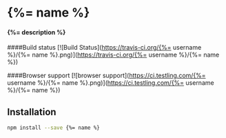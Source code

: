 # {%= name %}

#### {%= description %}

####Build status
[![Build Status](https://travis-ci.org/{%= username %}/{%= name %}.png)](https://travis-ci.org/{%= username %}/{%= name %})

####Browser support
[![browser support](https://ci.testling.com/{%= username %}/{%= name %}.png)](https://ci.testling.com/{%= username %}/{%= name %})


## Installation

```sh
npm install --save {%= name %}
```
